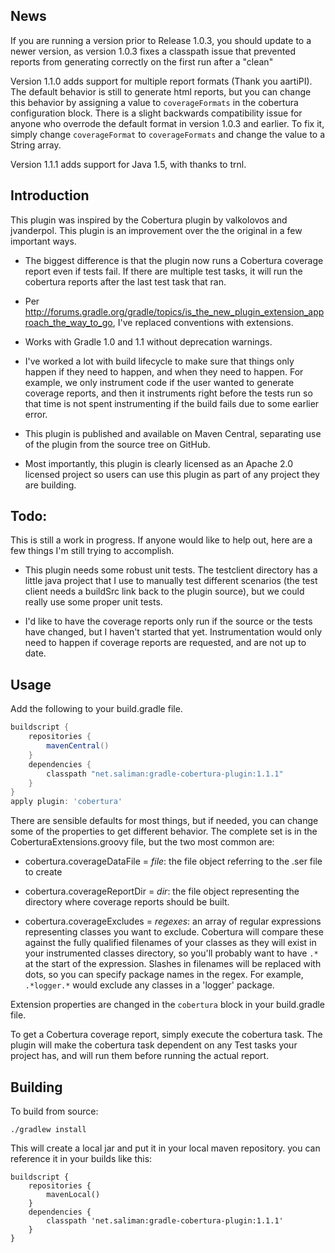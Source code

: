 News
----
If you are running a version prior to Release 1.0.3, you should update to a 
newer version, as version 1.0.3 fixes a classpath issue that prevented reports
from generating correctly on the first run after a "clean"

Version 1.1.0 adds support for multiple report formats (Thank you aartiPI).
The default behavior is still to generate html reports, but you can change this
behavior by assigning a value to ```coverageFormats``` in the cobertura 
configuration block.  There is a slight backwards compatibility issue for 
anyone who overrode the default format in version 1.0.3 and earlier. To fix it,
simply change ```coverageFormat``` to ```coverageFormats``` and change the 
value to a String array.

Version 1.1.1 adds support for Java 1.5, with thanks to trnl.

Introduction
------------

This plugin was inspired by the Cobertura plugin by valkolovos and jvanderpol.
This plugin is an improvement over the the original in a few important ways.

- The biggest difference is that the plugin now runs a Cobertura coverage
report even if tests fail.  If there are multiple test tasks, it will run the
cobertura reports after the last test task that ran.

- Per http://forums.gradle.org/gradle/topics/is_the_new_plugin_extension_approach_the_way_to_go,
I've replaced conventions with extensions.

- Works with Gradle 1.0 and 1.1 without deprecation warnings.

- I've worked a lot with build lifecycle to make sure that things only happen
if they need to happen, and when they need to happen.  For example, we only
instrument code if the user wanted to generate coverage reports, and then it
instruments right before the tests run so that time is not spent instrumenting
if the build fails due to some earlier error.

- This plugin is published and available on Maven Central, separating use of
the plugin from the source tree on GitHub.

- Most importantly, this plugin is clearly licensed as an Apache 2.0 licensed
project so users can use this plugin as part of any project they are building.

Todo:
-----

This is still a work in progress.  If anyone would like to help out, here are a
few things I'm still trying to accomplish.

- This plugin needs some robust unit tests.  The testclient directory has a
little java project that I use to manually test different scenarios  (the test
client needs a buildSrc link back to the plugin source), but we could really use
some proper unit tests.

- I'd like to have the coverage reports only run if the source or the tests have
changed, but I haven't started that yet. Instrumentation would only need to happen if coverage reports are requested, and are not up to date.

Usage
-----
Add the following to your build.gradle file.

```groovy
buildscript {
    repositories {
        mavenCentral()
    }
    dependencies {
        classpath "net.saliman:gradle-cobertura-plugin:1.1.1"
    }
}
apply plugin: 'cobertura'
```

There are sensible defaults for most things, but if needed, you can change some
of the properties to get different behavior.  The complete set is in the
CoberturaExtensions.groovy file, but the two most common are:

- cobertura.coverageDataFile = *file*: the file object referring to the .ser
file to create

- cobertura.coverageReportDir = *dir*: the file object representing the
directory where coverage reports should be built.

- cobertura.coverageExcludes = *regexes*: an array of regular expressions 
representing classes you want to exclude.  Cobertura will compare these against
the fully qualified filenames of your classes as they will exist in your 
instrumented classes directory, so you'll probably want to have ```.*``` at
the start of the expression.  Slashes in filenames will be replaced with dots,
so you can specify package names in the regex.  For example, ```.*logger.*```
would exclude any classes in a 'logger' package.

Extension properties are changed in the ```cobertura``` block in your 
build.gradle file.

To get a Cobertura coverage report, simply execute the cobertura task.  The
plugin will make the cobertura task dependent on any Test tasks your project
has, and will run them before running the actual report.

Building
--------
To build from source:

    ./gradlew install

This will create a local jar and put it in your local maven repository. you can
reference it in your builds like this:

    buildscript {
        repositories {
            mavenLocal()
        }
        dependencies {
            classpath 'net.saliman:gradle-cobertura-plugin:1.1.1'
        }
    }

